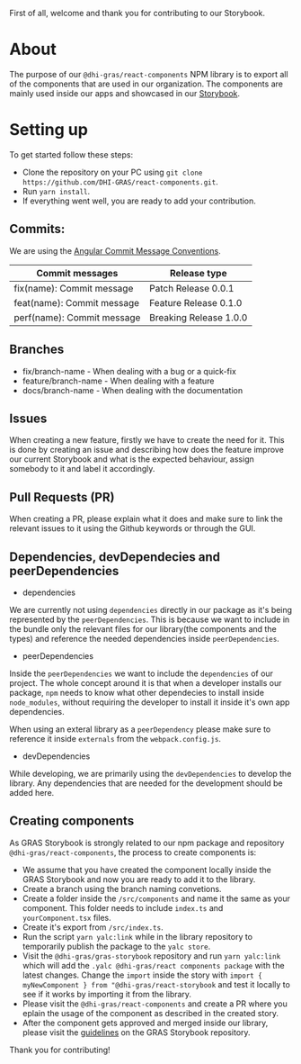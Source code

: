 First of all, welcome and thank you for contributing to our Storybook.

# About

The purpose of our `@dhi-gras/react-components` NPM library is to export all of the components that are used in our organization. The components are mainly used inside our apps and showcased in our [Storybook](https://storybookdev.z6.web.core.windows.net).

# Setting up

To get started follow these steps:

- Clone the repository on your PC using `git clone https://github.com/DHI-GRAS/react-components.git`.
- Run `yarn install`.
- If everything went well, you are ready to add your contribution.

## Commits:

We are using the [Angular Commit Message Conventions](https://github.com/angular/angular.js/blob/master/DEVELOPERS.md#-git-commit-guidelines).

| Commit messages            | Release type           |
| -------------------------- | ---------------------- |
| fix(name): Commit message  | Patch Release 0.0.1    |
| feat(name): Commit message | Feature Release 0.1.0  |
| perf(name): Commit message | Breaking Release 1.0.0 |

## Branches

- fix/branch-name - When dealing with a bug or a quick-fix
- feature/branch-name - When dealing with a feature
- docs/branch-name - When dealing with the documentation

## Issues

When creating a new feature, firstly we have to create the need for it.
This is done by creating an issue and describing how does the feature improve our current Storybook and what is the expected behaviour, assign somebody to it and label it accordingly.

## Pull Requests (PR)

When creating a PR, please explain what it does and make sure to link the relevant issues to it using the Github keywords or through the GUI.

## Dependencies, devDependecies and peerDependencies

- dependencies

We are currently not using `dependencies` directly in our package as it's being represented by the `peerDependencies`. This is because we want to include in the bundle only the relevant files for our library(the components and the types) and reference the needed dependencies inside `peerDependencies`.

- peerDependencies

Inside the `peerDependencies` we want to include the `dependencies` of our project. The whole concept around it is that when a developer installs our package, `npm` needs to know what other dependecies to install inside `node_modules`, without requiring the developer to install it inside it's own app dependencies.

When using an exteral library as a `peerDependency` please make sure to reference it inside `externals` from the `webpack.config.js`.

- devDependencies

While developing, we are primarily using the `devDependencies` to develop the library. Any dependencies that are needed for the development should be added here.

## Creating components

As GRAS Storybook is strongly related to our npm package and repository `@dhi-gras/react-components`, the process to create components is:

- We assume that you have created the component locally inside the GRAS Storybook and now you are ready to add it to the library.
- Create a branch using the branch naming convetions.
- Create a folder inside the `/src/components` and name it the same as your component. This folder needs to include `index.ts` and `yourComponent.tsx` files.
- Create it's export from `/src/index.ts`.
- Run the script `yarn yalc:link` while in the library repository to temporarily publish the package to the `yalc store`.
- Visit the `@dhi-gras/gras-storybook` repository and run `yarn yalc:link` which will add the `.yalc @dhi-gras/react components package` with the latest changes. Change the `import` inside the story with `import { myNewComponent } from "@dhi-gras/react-storybook` and test it locally to see if it works by importing it from the library.
- Please visit the `@dhi-gras/react-components` and create a PR where you eplain the usage of the component as described in the created story.
- After the component gets approved and merged inside our library, please visit the [guidelines](https://github.com/DHI-GRAS/gras-storybook/blob/master/docs/CONTRIBUTING.md) on the GRAS Storybook repository.

Thank you for contributing!
